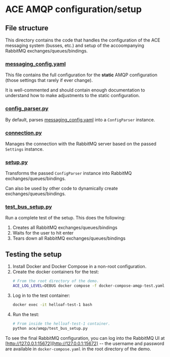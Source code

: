 # ACE AMQP configuration/setup

## File structure

This directory contains the code that handles the configuration of the ACE messaging system (busses, etc.) and setup of the accoompanying RabbitMQ exchanges/queues/bindings.

### [messaging_config.yaml](messaging_config.yaml)

This file contains the full configuration for the **static** AMQP configuration (those settings that rarely if ever change).

It is well-commented and should contain enough documentation to understand how to make adjustments to the static configuration.

### [config_parser.py](config_parser.py)

By default, parses [messaging_config.yaml](messaging_config.yaml) into a `ConfigParser` instance.

### [connection.py](connection.py)

Manages the connection with the RabbitMQ server based on the passed `Settings` instance.

### [setup.py](setup.py)

Transforms the passed `ConfigParser` instance into RabbitMQ exchanges/queues/bindings.

Can also be used by other code to dynamically create exchanges/queues/bindings.

### [test_bus_setup.py](test_bus_setup.py)

Run a complete test of the setup. This does the following:

1. Creates all RabbitMQ exchanges/queues/bindings
2. Waits for the user to hit enter
3. Tears down all RabbitMQ exchanges/queues/bindings

## Testing the setup

1. Install Docker and Docker Compose in a non-root configuration.
2. Create the docker containers for the test:
   ```sh
   # From the root directory of the demo.
   ACE_LOG_LEVEL=DEBUG docker compose -f docker-compose-amqp-test.yaml up
    ```
3. Log in to the test container:
   ```sh
   docker exec -it helloaf-test-1 bash
   ```
4. Run the test:
   ```sh
   # From inside the helloaf-test-1 container.
   python ace/amqp/test_bus_setup.py
   ```

To see the final RabbitMQ configuration, you can log into the RabbitMQ UI at [http://127.0.0.1:15672](http://127.0.0.1:15672) -- the username and password are available in `docker-compose.yaml` in the root directory of the demo.
